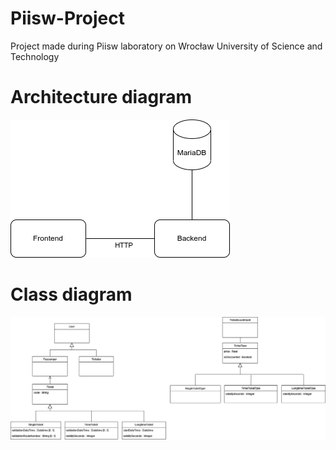 # Piisw-Project
Project made during Piisw laboratory on Wrocław University of Science and Technology

# Architecture diagram
![Architecture diagram](architecture_diagram.png)

# Class diagram
![Class diagram](class_diagram.png)
